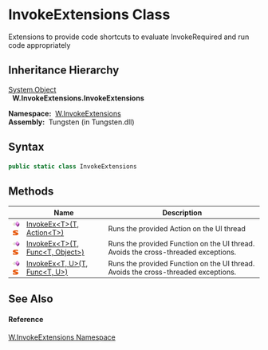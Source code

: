 InvokeExtensions Class
======================
   Extensions to provide code shortcuts to evaluate InvokeRequired and run code appropriately


Inheritance Hierarchy
---------------------
[System.Object][1]  
  **W.InvokeExtensions.InvokeExtensions**  

  **Namespace:**  [W.InvokeExtensions][2]  
  **Assembly:**  Tungsten (in Tungsten.dll)

Syntax
------

```csharp
public static class InvokeExtensions
```


Methods
-------

                                 | Name                                       | Description                                                                        
-------------------------------- | ------------------------------------------ | ---------------------------------------------------------------------------------- 
![Public method]![Static member] | [InvokeEx&lt;T>(T, Action&lt;T>)][3]       | Runs the provided Action on the UI thread                                          
![Public method]![Static member] | [InvokeEx&lt;T>(T, Func&lt;T, Object>)][4] | Runs the provided Function on the UI thread. Avoids the cross-threaded exceptions. 
![Public method]![Static member] | [InvokeEx&lt;T, U>(T, Func&lt;T, U>)][5]   | Runs the provided Function on the UI thread. Avoids the cross-threaded exceptions. 


See Also
--------

#### Reference
[W.InvokeExtensions Namespace][2]  

[1]: http://msdn.microsoft.com/en-us/library/e5kfa45b
[2]: ../README.md
[3]: InvokeEx__1.md
[4]: InvokeEx__1_1.md
[5]: InvokeEx__2.md
[Public method]: ../../_icons/pubmethod.gif "Public method"
[Static member]: ../../_icons/static.gif "Static member"